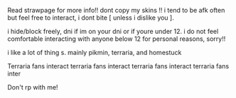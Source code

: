 Read strawpage for more info!! dont copy my skins !! i tend to be afk often but feel free to interact, i dont bite \[ unless i dislike you ].

i hide/block freely, dni if im on your dni or if youre under 12. i do not feel comfortable interacting with anyone below 12 for personal reasons, sorry!!

i like a lot of thing s. mainly pikmin, terraria, and homestuck
 
Terraria fans interact terraria fans interact terraria fans interact terraria fans inter

Don't rp with me!
